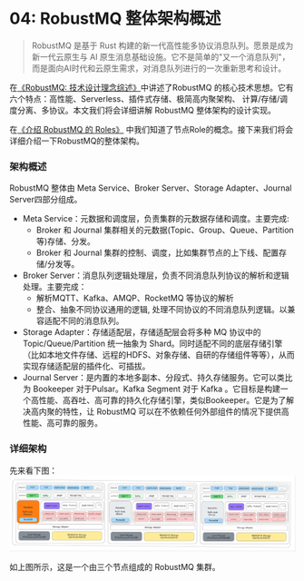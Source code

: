 # 04: RobustMQ 整体架构概述

> RobustMQ 是基于 Rust 构建的新一代高性能多协议消息队列。愿景是成为新一代云原生与 AI 原生消息基础设施。它不是简单的"又一个消息队列"，而是面向AI时代和云原生需求，对消息队列进行的一次重新思考和设计。

在[《RobustMQ: 技术设计理念综述》](02.md)中讲述了RobustMQ 的核心技术思想。它有六个特点：高性能、Serverless、插件式存储、极简高内聚架构、 计算/存储/调度分离、多协议。本文我们将会详细讲解 RobustMQ 整体架构的设计实现。

在[《介绍 RobustMQ 的 Roles》](./03.md) 中我们知道了节点Role的概念。接下来我们将会详细介绍一下RobustMQ的整体架构。

### 架构概述
RobustMQ 整体由 Meta Service、Broker Server、Storage Adapter、Journal Server四部分组成。
- Meta Service：元数据和调度层，负责集群的元数据存储和调度。主要完成:
  - Broker 和 Journal 集群相关的元数据(Topic、Group、Queue、Partition 等)存储、分发。
  - Broker 和 Journal 集群的控制、调度，比如集群节点的上下线、配置存储/分发等。
- Broker Server：消息队列逻辑处理层，负责不同消息队列协议的解析和逻辑处理。主要完成：
  - 解析MQTT、Kafka、AMQP、RocketMQ 等协议的解析
  - 整合、抽象不同协议通用的逻辑, 处理不同协议的不同消息队列逻辑。以兼容适配不同的消息队列。
- Storage Adapter：存储适配层，存储适配层会将多种 MQ 协议中的 Topic/Queue/Partition 统一抽象为 Shard。同时适配不同的底层存储引擎（比如本地文件存储、远程的HDFS、对象存储、自研的存储组件等等），从而实现存储适配层的插件化、可插拔。
- Journal Server：是内置的本地多副本、分段式、持久存储服务。它可以类比为 Bookeeper 对于Pulsar。Kafka Segment 对于 Kafka 。它目标是构建一个高性能、高吞吐、高可靠的持久化存储引擎，类似Bookeeper。它是为了解决高内聚的特性，让 RobustMQ 可以在不依赖任何外部组件的情况下提供高性能、高可靠的服务。


### 详细架构
先来看下图：
![image](../../images/robustmq-architecture.png)

如上图所示，这是一个由三个节点组成的 RobustMQ 集群。